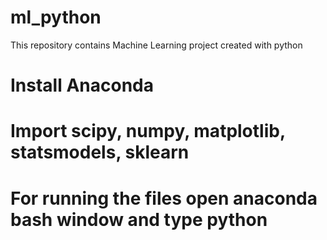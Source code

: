 # ml_python
This repository contains Machine Learning project created with python

# Install Anaconda
# Import scipy, numpy, matplotlib, statsmodels, sklearn
# For running the files open anaconda bash window and type python <filename>
